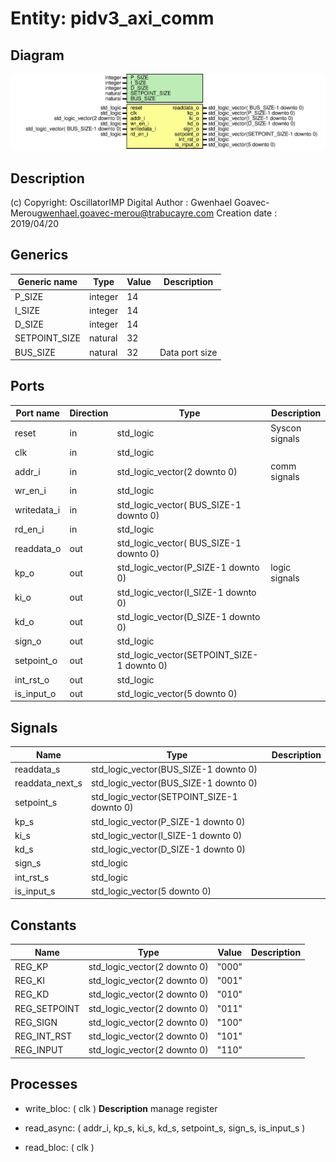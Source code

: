 # Entity: pidv3_axi_comm

## Diagram

![Diagram](pidv3_axi_comm.svg "Diagram")
## Description

(c) Copyright: OscillatorIMP Digital
Author : Gwenhael Goavec-Merou<gwenhael.goavec-merou@trabucayre.com>
Creation date : 2019/04/20
## Generics

| Generic name  | Type    | Value | Description    |
| ------------- | ------- | ----- | -------------- |
| P_SIZE        | integer | 14    |                |
| I_SIZE        | integer | 14    |                |
| D_SIZE        | integer | 14    |                |
| SETPOINT_SIZE | natural | 32    |                |
| BUS_SIZE      | natural | 32    | Data port size |
## Ports

| Port name   | Direction | Type                                       | Description    |
| ----------- | --------- | ------------------------------------------ | -------------- |
| reset       | in        | std_logic                                  | Syscon signals |
| clk         | in        | std_logic                                  |                |
| addr_i      | in        | std_logic_vector(2 downto 0)               | comm signals   |
| wr_en_i     | in        | std_logic                                  |                |
| writedata_i | in        | std_logic_vector( BUS_SIZE-1 downto 0)     |                |
| rd_en_i     | in        | std_logic                                  |                |
| readdata_o  | out       | std_logic_vector( BUS_SIZE-1 downto 0)     |                |
| kp_o        | out       | std_logic_vector(P_SIZE-1 downto 0)        | logic signals  |
| ki_o        | out       | std_logic_vector(I_SIZE-1 downto 0)        |                |
| kd_o        | out       | std_logic_vector(D_SIZE-1 downto 0)        |                |
| sign_o      | out       | std_logic                                  |                |
| setpoint_o  | out       | std_logic_vector(SETPOINT_SIZE-1 downto 0) |                |
| int_rst_o   | out       | std_logic                                  |                |
| is_input_o  | out       | std_logic_vector(5 downto 0)               |                |
## Signals

| Name            | Type                                       | Description |
| --------------- | ------------------------------------------ | ----------- |
| readdata_s      | std_logic_vector(BUS_SIZE-1 downto 0)      |             |
| readdata_next_s | std_logic_vector(BUS_SIZE-1 downto 0)      |             |
| setpoint_s      | std_logic_vector(SETPOINT_SIZE-1 downto 0) |             |
| kp_s            | std_logic_vector(P_SIZE-1 downto 0)        |             |
| ki_s            | std_logic_vector(I_SIZE-1 downto 0)        |             |
| kd_s            | std_logic_vector(D_SIZE-1 downto 0)        |             |
| sign_s          | std_logic                                  |             |
| int_rst_s       | std_logic                                  |             |
| is_input_s      | std_logic_vector(5 downto 0)               |             |
## Constants

| Name         | Type                         | Value  | Description |
| ------------ | ---------------------------- | ------ | ----------- |
| REG_KP       | std_logic_vector(2 downto 0) |  "000" |             |
| REG_KI       | std_logic_vector(2 downto 0) |  "001" |             |
| REG_KD       | std_logic_vector(2 downto 0) |  "010" |             |
| REG_SETPOINT | std_logic_vector(2 downto 0) |  "011" |             |
| REG_SIGN     | std_logic_vector(2 downto 0) |  "100" |             |
| REG_INT_RST  | std_logic_vector(2 downto 0) |  "101" |             |
| REG_INPUT    | std_logic_vector(2 downto 0) |  "110" |             |
## Processes
- write_bloc: ( clk )
**Description**
manage register

- read_async: ( addr_i, kp_s, ki_s, kd_s, setpoint_s, sign_s, is_input_s )
- read_bloc: ( clk )

